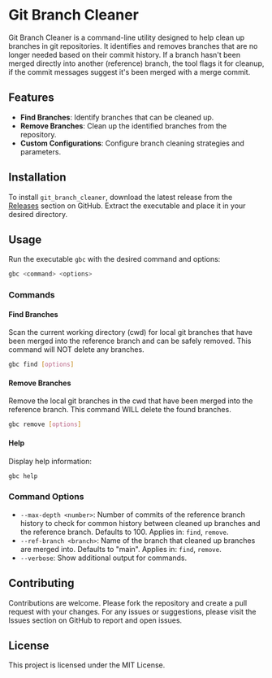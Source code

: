 # Git Branch Cleaner

Git Branch Cleaner is a command-line utility designed to help clean up branches in git repositories. It identifies and removes branches that are no longer needed based on their commit history. If a branch hasn't been merged directly into another (reference) branch, the tool flags it for cleanup, if the commit messages suggest it's been merged with a merge commit.

## Features

- **Find Branches**: Identify branches that can be cleaned up.
- **Remove Branches**: Clean up the identified branches from the repository.
- **Custom Configurations**: Configure branch cleaning strategies and parameters.

## Installation

To install `git_branch_cleaner`, download the latest release from the [Releases](https://github.com/tomwyr/git_branch_cleaner/releases) section on GitHub. Extract the executable and place it in your desired directory.

## Usage

Run the executable `gbc` with the desired command and options:

```sh
gbc <command> <options>
```

### Commands

#### Find Branches

Scan the current working directory (cwd) for local git branches that have been merged into the reference branch and can be safely removed. This command will NOT delete any branches.

```sh
gbc find [options]
```

#### Remove Branches

Remove the local git branches in the cwd that have been merged into the reference branch. This command WILL delete the found branches.

```sh
gbc remove [options]
```

#### Help

Display help information:

```sh
gbc help
```

### Command Options

- `--max-depth <number>`: Number of commits of the reference branch history to check for common history between cleaned up branches and the reference branch. Defaults to 100. Applies in: `find`, `remove`.
- `--ref-branch <branch>`: Name of the branch that cleaned up branches are merged into. Defaults to "main". Applies in: `find`, `remove`.
- `--verbose`: Show additional output for commands.

## Contributing

Contributions are welcome. Please fork the repository and create a pull request with your changes. For any issues or suggestions, please visit the Issues section on GitHub to report and open issues.

## License

This project is licensed under the MIT License.

